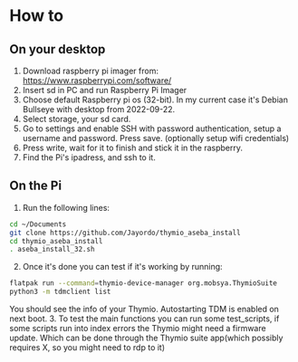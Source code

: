 # How to

## On your desktop
1. Download raspberry pi imager from: https://www.raspberrypi.com/software/
2. Insert sd in PC and run Raspberry Pi Imager
3. Choose default Raspberry pi os (32-bit). In my current case it's Debian Bullseye with desktop from 2022-09-22.
4. Select storage, your sd card.
5. Go to settings and enable SSH with password authentication, setup a username and password. Press save. (optionally setup wifi credentials)
6. Press write, wait for it to finish and stick it in the raspberry.
7. Find the Pi's ipadress, and ssh to it.

## On the Pi
1. Run the following lines:
```sh
cd ~/Documents
git clone https://github.com/Jayordo/thymio_aseba_install
cd thymio_aseba_install
. aseba_install_32.sh
```
2. Once it's done you can test if it's working by running:
```sh
flatpak run --command=thymio-device-manager org.mobsya.ThymioSuite
python3 -m tdmclient list
```
You should see the info of your Thymio. Autostarting TDM is enabled on next boot.
3. To test the main functions you can run some test_scripts, if some scripts run into index errors the Thymio might need a firmware update. 
Which can be done through the Thymio suite app(which possibly requires X, so you might need to rdp to it)
